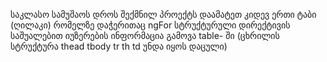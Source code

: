 საკლასო სამუშაოს დროს შექმნილ პროექტს დაამატეთ კიდევ ერთი ტაბი (ღილაკი) რომელზე დაჭერითაც ngFor სტრუქტურული დირექტივის საშუალებით იუზერების ინფორმაცია გამოვა table- ში (ცხრილის სტრუქტურა thead tbody tr th td უნდა იყოს დაცული) 
